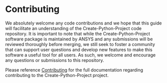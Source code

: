 # Contributing


We absolutely welcome any code contributions and we hope that this
guide will facilitate an understanding of the Create-Python-Project code
repository. It is important to note that while the Create-Python-Project software
package is maintained by ANSYS and any submissions will be reviewed
thoroughly before merging, we still seek to foster a community that can
support user questions and develop new features to make this software
a useful tool for all users.  As such, we welcome and encourage any
questions or submissions to this repository.

Please reference [Contributing](https://pyansys.github.io/create-python-project/contributing.html) for the full documentation regarding contributing to the Create-Python-Project project.
